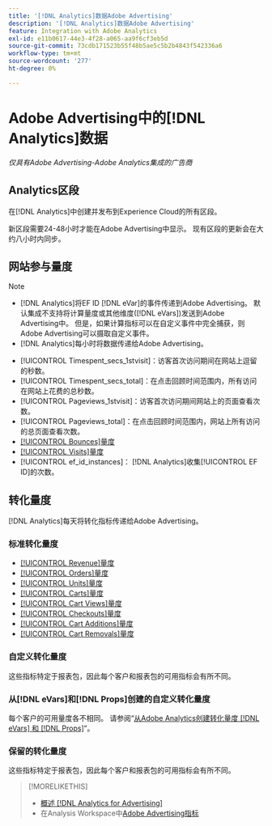 ```yaml
---
title: '[!DNL Analytics]数据Adobe Advertising'
description: '[!DNL Analytics]数据Adobe Advertising'
feature: Integration with Adobe Analytics
exl-id: e11b0617-44e3-4f28-a065-aa9f6cf3eb5d
source-git-commit: 73cdb171523b55f48b5ae5c5b2b4843f542336a6
workflow-type: tm+mt
source-wordcount: '277'
ht-degree: 0%

---
```


# Adobe Advertising中的[!DNL Analytics]数据

*仅具有Adobe Advertising-Adobe Analytics集成的广告商*

## Analytics区段

在[!DNL Analytics]中创建并发布到Experience Cloud的所有区段。

新区段需要24-48小时才能在Adobe Advertising中显示。 现有区段的更新会在大约八小时内同步。

<!-- I added "metric" to some of the links below, even though it looks redundant, because of syntax limitations: If you use [!DNL] or [!UICONTROL] as the sole text of a link (such as [[!UICONTROL Revenue]], the tag is included in the link text (such as "[!UICONTROL Revenue]") when it's published. -->

## 网站参与量度

>[!NOTE]
>
>* [!DNL Analytics]将EF ID [!DNL eVar]的事件传递到Adobe Advertising。  默认集成不支持将计算量度或其他维度([!DNL eVars])发送到Adobe Advertising中。 但是，如果计算指标可以在自定义事件中完全捕获，则Adobe Advertising可以摄取自定义事件。
>* [!DNL Analytics]每小时将数据传递给Adobe Advertising。

* [!UICONTROL Timespent_secs_1stvisit]：访客首次访问期间在网站上逗留的秒数。
* [!UICONTROL Timespent_secs_total]：在点击回顾时间范围内，所有访问在网站上花费的总秒数。
* [!UICONTROL Pageviews_1stvisit]：访客首次访问期间网站上的页面查看次数。
* [!UICONTROL Pageviews_total]：在点击回顾时间范围内，网站上所有访问的总页面查看次数。
* [[!UICONTROL Bounces]量度](https://experienceleague.adobe.com/docs/analytics/components/metrics/bounces.html)
* [[!UICONTROL Visits]量度](https://experienceleague.adobe.com/docs/analytics/components/metrics/visits.html)
* [!UICONTROL ef_id_instances]： [!DNL Analytics]收集[!UICONTROL EF ID]的次数。

## 转化量度

[!DNL Analytics]每天将转化指标传递给Adobe Advertising。

### 标准转化量度

* [[!UICONTROL Revenue]量度](https://experienceleague.adobe.com/docs/analytics/components/metrics/revenue.html)
* [[!UICONTROL Orders]量度](https://experienceleague.adobe.com/docs/analytics/components/metrics/orders.html)
* [[!UICONTROL Units]量度](https://experienceleague.adobe.com/docs/analytics/components/metrics/units.html)
* [[!UICONTROL Carts]量度](https://experienceleague.adobe.com/docs/analytics/components/metrics/carts.html)
* [[!UICONTROL Cart Views]量度](https://experienceleague.adobe.com/docs/analytics/components/metrics/cart-views.html)
* [[!UICONTROL Checkouts]量度](https://experienceleague.adobe.com/docs/analytics/components/metrics/checkouts.html)
* [[!UICONTROL Cart Additions]量度](https://experienceleague.adobe.com/docs/analytics/components/metrics/cart-additions.html)
* [[!UICONTROL Cart Removals]量度](https://experienceleague.adobe.com/docs/analytics/components/metrics/cart-removals.html)

### 自定义转化量度

这些指标特定于报表包，因此每个客户和报表包的可用指标会有所不同。

### 从[!DNL eVars]和[!DNL Props]创建的自定义转化量度

每个客户的可用量度各不相同。 请参阅“[从Adobe Analytics创建转化量度 [!DNL eVars] 和 [!DNL Props]](/help/integrations/analytics/conversion-metrics-from-evars.md)”。

### 保留的转化量度

这些指标特定于报表包，因此每个客户和报表包的可用指标会有所不同。

>[!MORELIKETHIS]
>
>* [概述 [!DNL Analytics for Advertising]](overview.md)
>* 在Analysis Workspace中[Adobe Advertising指标](/help/integrations/analytics/advertising-metrics-in-analytics.md)
